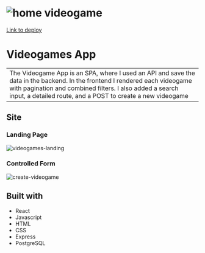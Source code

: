 # ![home videogame](https://user-images.githubusercontent.com/80827654/188780133-72081566-ad29-412f-b6fd-49d49bc3be17.png)
[Link to deploy](https://videogames-arguello.vercel.app/)
# Videogames App
<table>
<tr>
<td>
 The Videogame App is an SPA, where I used an API and save the data in the backend. In the frontend I rendered each videogame with pagination and combined filters. I also added a search input, a detailed route, and a POST to create a new videogame
</td>
</tr>
</table>


## Site

### Landing Page

![videogames-landing](https://user-images.githubusercontent.com/80827654/188778996-afb00733-a867-4a5e-a33a-a819afd49879.png)

### Controlled Form
![create-videogame](https://user-images.githubusercontent.com/80827654/188779782-a997c716-3037-41ab-b2ac-06a4f4df1913.png)

## Built with 

- React
- Javascript
- HTML
- CSS
- Express
- PostgreSQL


